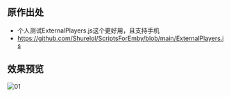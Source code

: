 ## 原作出处

- 个人测试ExternalPlayers.js这个更好用，且支持手机
- https://github.com/Shurelol/ScriptsForEmby/blob/main/ExternalPlayers.js

## 效果预览

![01](https://github.com/jackloves111/EMBY.JS.CSS/assets/89971817/e7d6b3d7-6919-4d77-b868-6258df9f9494)
